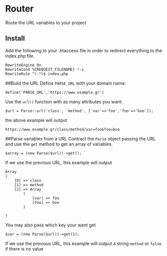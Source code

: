 # Router
Route the URL variables to your project

## Install
Add the following to your .htaccess file in order to redirect everything to the index.php file. 
```
RewriteEngine On
RewriteCond %{REQUEST_FILENAME} !-s
RewriteRule ^(.*)$ index.php
```
##Build the URL
Define `PARSE_URL` with your domain name:
```
define('PARSE_URL','https://www.example.gr')
```
Use the `url()` function with as many attributes you want.
```
$url = Parse::url('class', 'method', ['var'=>'foo','foo'=>'boo']);
```
the above example will output
```
https://www.example.gr/class/method/var=foo&foo=boo
```
##Parse variables from a URL
Contract the `Parse` object passing the URL and use the `get` method to get an array of variables.
```
$array = (new Parse($url))->get();
```
If we use the previous URL, this example will output
```
Array
(
    [0] => class
    [1] => method
    [2] => Array
        (
            [var] => foo
            [foo] => boo
        )

)
```
You may also pass which key your want get
```
$var = (new Parse($url))->get(1);
```
If we use the previous URL, this example will output a string `method` or `false` if there is no value